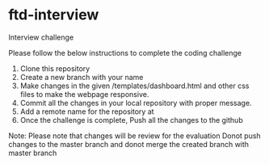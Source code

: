 # ftd-interview
Interview challenge

Please follow the below instructions to complete the coding challenge

1. Clone this repository
2. Create a new branch with your name
3. Make changes in the given /templates/dashboard.html and other css files to make the webpage responsive.
4. Commit all the changes in your local repository with proper message.
5. Add a remote name <ur name> for the repository at <repository url>
6. Once the challenge is complete, Push all the changes to the github

Note: Please note that changes will be review for the evaluation
      Donot push changes to the master branch and donot merge the created branch with master branch
